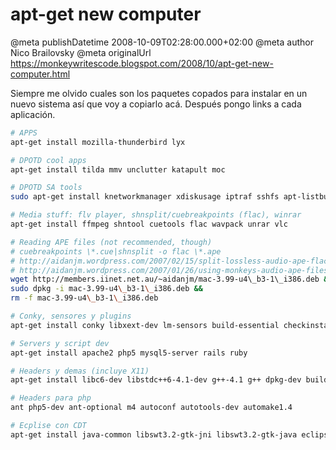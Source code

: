 # apt-get new computer

@meta publishDatetime 2008-10-09T02:28:00.000+02:00
@meta author Nico Brailovsky
@meta originalUrl https://monkeywritescode.blogspot.com/2008/10/apt-get-new-computer.html

Siempre me olvido cuales son los paquetes copados para instalar en un nuevo sistema así que voy a copiarlo acá. Después pongo links a cada aplicación.


```bash
# APPS
apt-get install mozilla-thunderbird lyx

# DPOTD cool apps
apt-get install tilda mmv unclutter katapult moc

# DPOTD SA tools
sudo apt-get install knetworkmanager xdiskusage iptraf sshfs apt-listbugs

# Media stuff: flv player, shnsplit/cuebreakpoints (flac), winrar
apt-get install ffmpeg shntool cuetools flac wavpack unrar vlc

# Reading APE files (not recommended, though)
# cuebreakpoints \*.cue|shnsplit -o flac \*.ape
# http://aidanjm.wordpress.com/2007/02/15/split-lossless-audio-ape-flac-wv-wav-by-cue-file/
# http://aidanjm.wordpress.com/2007/01/26/using-monkeys-audio-ape-files-in-ubuntu/
wget http://members.iinet.net.au/~aidanjm/mac-3.99-u4\_b3-1\_i386.deb &&
sudo dpkg -i mac-3.99-u4\_b3-1\_i386.deb &&
rm -f mac-3.99-u4\_b3-1\_i386.deb

# Conky, sensores y plugins
apt-get install conky libxext-dev lm-sensors build-essential checkinstall wmctrl

# Servers y script dev
apt-get install apache2 php5 mysql5-server rails ruby

# Headers y demas (incluye X11)
apt-get install libc6-dev libstdc++6-4.1-dev g++-4.1 g++ dpkg-dev build-essential x11proto-core-dev linux-libc-dev libxau-dev libxdmcp-dev x11proto-input-dev x11proto-xext-dev x11proto-kb-dev xtrans-dev libx11-dev libxext-dev glibc-doc libgtk2.0-doc manpages-dev

# Headers para php
ant php5-dev ant-optional m4 autoconf autotools-dev automake1.4

# Ecplise con CDT
apt-get install java-common libswt3.2-gtk-jni libswt3.2-gtk-java eclipse-rcp liblucene-java liblucene-java-doc libjsch-java libservlet2.4-java libcommons-el-java java libcommons-collections-java java libcommons-logging-java java libcommons-launcher-java liblog4j1.2-java libregexp-java libbcel-java libmx4j-java libcommons-collections3-java libcommons-beanutils-java libcommons-digester-java libcommons-modeler-java libcommons-pool-java libcommons-dbcp-java libtomcat5.5-java eclipse-platform junit eclipse-jdt eclipse-pde exuberant-ctags eclipse-cdt mlock libc-client2002edebian zlib1g-dev libssl-dev eclipse libtld3 odbcinst1debian1 unixodbc sun-java5-bin
```


